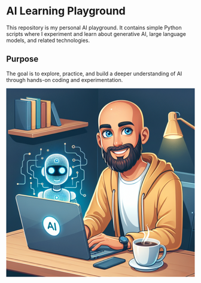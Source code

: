 # AI Learning Playground

This repository is my personal AI playground. It contains simple Python scripts where I experiment and learn about generative AI, large language models, and related technologies.

## Purpose

The goal is to explore, practice, and build a deeper understanding of AI through hands-on coding and experimentation.

![Hello](./ai_learning.png)
